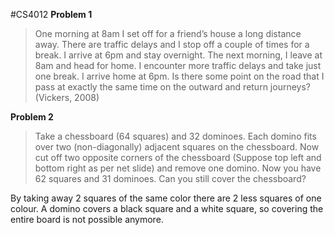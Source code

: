 #CS4012 
__Problem 1__
>One morning at 8am I set off for a friend’s house a long distance away. There are traffic delays and I stop off a couple of times for a break. I arrive at 6pm and stay overnight. The next morning, I leave at 8am and head for home. I encounter more traffic delays and take just one break. I arrive home at 6pm. Is there some point on the road that I pass at exactly the same time on the outward and return journeys? (Vickers, 2008)



__Problem 2__
>Take a chessboard (64 squares) and 32 dominoes. Each domino fits over two (non-diagonally) adjacent squares on the chessboard. Now cut off two opposite corners of the chessboard (Suppose top left and bottom right as per net slide) and remove one domino. Now you have 62 squares and 31 dominoes. Can you still cover the chessboard? 

By taking away 2 squares of the same color there are 2 less squares of one colour. A domino covers a black square and a white square, so covering the entire board is not possible anymore.
